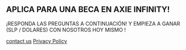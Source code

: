 ## APLICA PARA UNA BECA EN AXIE INFINITY!

¡RESPONDA LAS PREGUNTAS A CONTINUACIÓN! Y EMPIEZA A GANAR (SLP / DOLARES) CON NOSOTROS HOY MISMO !


<center><div id="interact-61ccf9ae0a90d700186dfa52"></div><script>var app_61ccf9ae0a90d700186dfa52;(function(d, t){var s=d.createElement(t),options={"appId":"61ccf9ae0a90d700186dfa52","width":"800","height":"800","async":true,"host":"quiz.tryinteract.com","no_cover":true,"redirect_host":true, "footer":"show"};s.src='https://i.tryinteract.com/embed/app.js';s.onload=s.onreadystatechange=function(){var rs=this.readyState;if(rs)if(rs!='complete')if(rs!='loaded')return;try{app_61ccf9ae0a90d700186dfa52=new InteractApp();app_61ccf9ae0a90d700186dfa52.initialize(options);app_61ccf9ae0a90d700186dfa52.display();}catch(e){}};var scr=d.getElementsByTagName(t)[0],par=scr.parentNode;par.insertBefore(s,scr);})(document,'script');</script></center>


[contact us](https://axie-california-college-mx.my-funnel.com/contact-us/)
[Privacy Policy](https://axie-california-college-mx.my-funnel.com/privacy-policy/)














